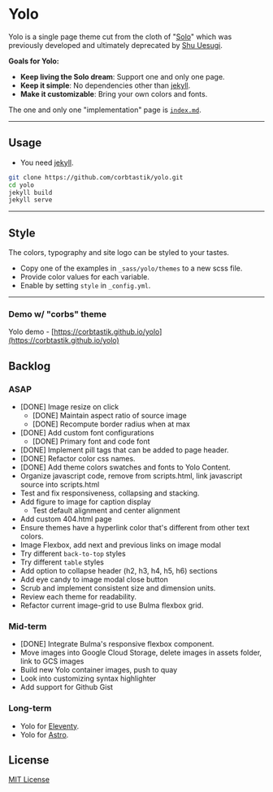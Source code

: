 # Yolo

Yolo is a single page theme cut from the cloth of "[Solo](http://chibicode.github.io/solo)" which was previously developed and ultimately deprecated by [Shu Uesugi](https://github.com/chibicode).

__Goals for Yolo:__

* __Keep living the Solo dream__: Support one and only one page.
* __Keep it simple__: No dependencies other than [jekyll](https://jekyllrb.com/).
* __Make it customizable__: Bring your own colors and fonts.

The one and only one "implementation" page is [`index.md`](/index.md).

---

## Usage

* You need [jekyll](https://jekyllrb.com/).

```bash
git clone https://github.com/corbtastik/yolo.git
cd yolo
jekyll build
jekyll serve
```

---

## Style

The colors, typography and site logo can be styled to your tastes.

* Copy one of the examples in `_sass/yolo/themes` to a new scss file.
* Provide color values for each variable.
* Enable by setting `style` in `_config.yml`.

---

### Demo w/ "corbs" theme

Yolo demo - [https://corbtastik.github.io/yolo](https://corbtastik.github.io/yolo)

## Backlog

### ASAP

* [DONE] Image resize on click
  * [DONE] Maintain aspect ratio of source image
  * [DONE] Recompute border radius when at max
* [DONE] Add custom font configurations
  * [DONE] Primary font and code font
* [DONE] Implement pill tags that can be added to page header.
* [DONE] Refactor color css names.
* [DONE] Add theme colors swatches and fonts to Yolo Content.
* Organize javascript code, remove from scripts.html, link javascript source into scripts.html
* Test and fix responsiveness, collapsing and stacking.
* Add figure to image for caption display
  * Test default alignment and center alignment
* Add custom 404.html page
* Ensure themes have a hyperlink color that's different from other text colors.
* Image Flexbox, add next and previous links on image modal
* Try different `back-to-top` styles
* Try different `table` styles
* Add option to collapse header (h2, h3, h4, h5, h6) sections
* Add eye candy to image modal close button
* Scrub and implement consistent size and dimension units.
* Review each theme for readability.
* Refactor current image-grid to use Bulma flexbox grid.


### Mid-term

* [DONE] Integrate Bulma's responsive flexbox component.
* Move images into Google Cloud Storage, delete images in assets folder, link to GCS images
* Build new Yolo container images, push to quay
* Look into customizing syntax highlighter
* Add support for Github Gist

### Long-term

* Yolo for [Eleventy](https://www.11ty.dev/).
* Yolo for [Astro](https://astro.build/).

## License

[MIT License](/LICENSE)

